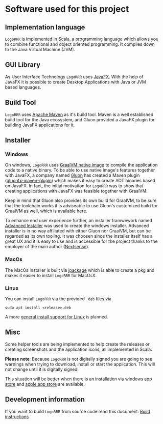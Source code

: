 # Software used for this project

## Implementation language

`LogoRRR` is implemented in [Scala](https://www.scala-lang.org), a programming language which allows you to combine functional and object oriented programming. It compiles down to the Java Virtual Machine (JVM).

## GUI Library

As User Interface Technology `LogoRRR` uses [JavaFX](https://openjfx.io). With the help of JavaFX it is possible to create Desktop Applications with Java or JVM based languages.

## Build Tool

`LogoRRR` uses [Apache Maven](https://maven.apache.org) as it's build tool. Maven is a well established build tool for the Java ecosystem, and Gluon provided a JavaFX plugin for building JavaFX applications for it.

## Installer

### Windows

On windows, `LogoRRR` uses [GraalVM native image](https://www.graalvm.org/reference-manual/native-image/) to compile the application code to a native binary. To be able to use native image's features together with JavaFX, a company named [Gluon](https://gluonhq.com) has created a Maven plugin ([gluonfx-maven-plugin](https://github.com/gluonhq/gluonfx-maven-plugin)) which makes it easy to create AOT binaries based on JavaFX. In fact, the initial motivation for `LogoRRR` was to show that creating applications with JavaFX was feasible together with GraalVM. 

Keep in mind that Gluon also provides its own build for GraalVM, to be sure that the toolchain works it is adviseable to use Gluon's customized build for GraalVM as well, which is available [here](https://github.com/gluonhq/graal/releases).

To enhance end user experience further, an installer framwework named [Advanced Installer](https://www.advancedinstaller.com) was used to create the windows installer. Advanced installer is in no way affiliated with either Gluon nor GraalVM, but can be regarded as its own tooling. It was choosen since the installer itself has a great UX and it is easy to use and is accessible for the project thanks to the employer of the main author ([Nextsense](https://www.nextsense-worldwide.com/en/)). 


### MacOs

The MacOs Installer is built via [jpackage](https://docs.oracle.com/en/java/javase/17/docs/specs/man/jpackage.html) which is able to create a pkg and makes it easier to install `LogoRRR` for MacOsX.

### Linux

You can install `LogoRRR` via the provided `.deb` files via 

    sudo apt install <release>.deb

A more [general install support for Linux](https://github.com/rladstaetter/LogoRRR/issues/111) is planned.

## Misc

Some helper tools are being implemented to help create the releases or creating screenshots and the application icons, all implemented in Scala.

**Please note**: Because `LogoRRR` is not digitally signed you are going to see warnings when trying to download, install or start the application. This will not change until it is digitally signed.

This situation will be better when there is an installation via [windows app store](https://github.com/rladstaetter/LogoRRR/issues/29) and [apple app store](https://github.com/rladstaetter/LogoRRR/issues/30) are available. 

## Development information

If you want to build `LogoRRR` from source code read this document: [Build instructions](BuildInstructions.md)